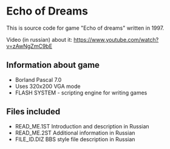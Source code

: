 # Echo of Dreams

This is source code for game "Echo of dreams"
written in 1997.

Video (in russian) about it: https://www.youtube.com/watch?v=zAwNgZmC9bE

## Information about game

  * Borland Pascal 7.0
  * Uses 320x200 VGA mode
  * FLASH SYSTEM - scripting engine for writing games

## Files included

  * READ_ME.1ST Introduction and description in Russian
  * READ_ME.2ST Additional information in Russian
  * FILE_ID.DIZ BBS style file description in Russian